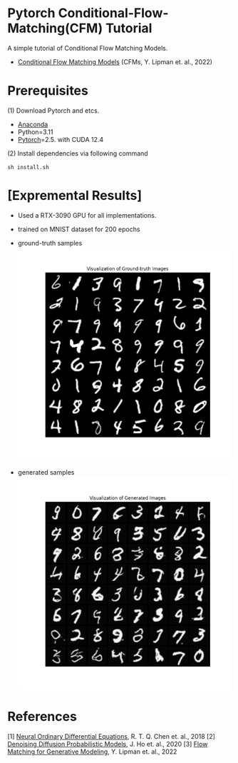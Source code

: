 # Pytorch Conditional-Flow-Matching(CFM) Tutorial
A simple tutorial of Conditional Flow Matching Models.
* [Conditional Flow Matching Models](https://arxiv.org/abs/2210.02747) (CFMs, Y. Lipman et. al., 2022)

# Prerequisites
(1) Download Pytorch and etcs.
* [Anaconda](https://www.anaconda.com/)
* Python=3.11
* [Pytorch](https://pytorch.org/)=2.5. with CUDA 12.4

(2) Install dependencies via following command
```
sh install.sh
```

# [Expremental Results]
* Used a RTX-3090 GPU for all implementations.
* trained on MNIST dataset for 200 epochs

* ground-truth samples <br>
![ground_truth](./assets/ground_truth_images.png)
* generated samples <br>
![generated](./assets/generated_images.png)


# References
[1] [Neural Ordinary Differential Equations](https://arxiv.org/abs/1806.07366), R. T. Q. Chen et. al., 2018
[2] [Denoising Diffusion Probabilistic Models](https://arxiv.org/abs/2006.11239), J. Ho et. al., 2020
[3] [Flow Matching for Generative Modeling](https://arxiv.org/abs/2210.02747), Y. Lipman et. al., 2022


